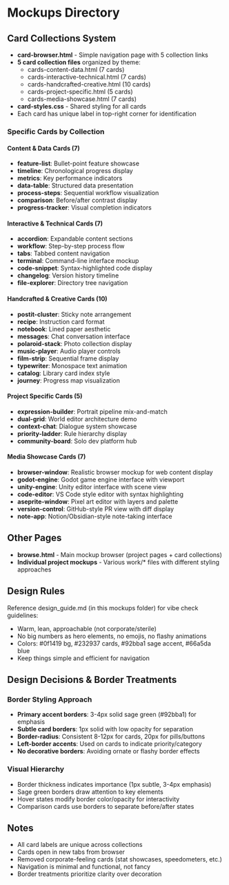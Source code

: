 # Mockups Directory

## Card Collections System
- **card-browser.html** - Simple navigation page with 5 collection links
- **5 card collection files** organized by theme:
  - cards-content-data.html (7 cards)
  - cards-interactive-technical.html (7 cards) 
  - cards-handcrafted-creative.html (10 cards)
  - cards-project-specific.html (5 cards)
  - cards-media-showcase.html (7 cards)
- **card-styles.css** - Shared styling for all cards
- Each card has unique label in top-right corner for identification

### Specific Cards by Collection

#### Content & Data Cards (7)
- **feature-list**: Bullet-point feature showcase
- **timeline**: Chronological progress display
- **metrics**: Key performance indicators
- **data-table**: Structured data presentation
- **process-steps**: Sequential workflow visualization
- **comparison**: Before/after contrast display
- **progress-tracker**: Visual completion indicators

#### Interactive & Technical Cards (7)
- **accordion**: Expandable content sections
- **workflow**: Step-by-step process flow
- **tabs**: Tabbed content navigation
- **terminal**: Command-line interface mockup
- **code-snippet**: Syntax-highlighted code display
- **changelog**: Version history timeline
- **file-explorer**: Directory tree navigation

#### Handcrafted & Creative Cards (10)
- **postit-cluster**: Sticky note arrangement
- **recipe**: Instruction card format
- **notebook**: Lined paper aesthetic
- **messages**: Chat conversation interface
- **polaroid-stack**: Photo collection display
- **music-player**: Audio player controls
- **film-strip**: Sequential frame display
- **typewriter**: Monospace text animation
- **catalog**: Library card index style
- **journey**: Progress map visualization

#### Project Specific Cards (5)
- **expression-builder**: Portrait pipeline mix-and-match
- **dual-grid**: World editor architecture demo
- **context-chat**: Dialogue system showcase
- **priority-ladder**: Rule hierarchy display
- **community-board**: Solo dev platform hub

#### Media Showcase Cards (7)
- **browser-window**: Realistic browser mockup for web content display
- **godot-engine**: Godot game engine interface with viewport
- **unity-engine**: Unity editor interface with scene view
- **code-editor**: VS Code style editor with syntax highlighting
- **aseprite-window**: Pixel art editor with layers and palette
- **version-control**: GitHub-style PR view with diff display
- **note-app**: Notion/Obsidian-style note-taking interface

## Other Pages
- **browse.html** - Main mockup browser (project pages + card collections)
- **Individual project mockups** - Various work/* files with different styling approaches

## Design Rules
Reference design_guide.md (in this mockups folder) for vibe check guidelines:
- Warm, lean, approachable (not corporate/sterile)
- No big numbers as hero elements, no emojis, no flashy animations
- Colors: #0f1419 bg, #232937 cards, #92bba1 sage accent, #66a5da blue
- Keep things simple and efficient for navigation

## Design Decisions & Border Treatments

### Border Styling Approach
- **Primary accent borders**: 3-4px solid sage green (#92bba1) for emphasis
- **Subtle card borders**: 1px solid with low opacity for separation
- **Border-radius**: Consistent 8-12px for cards, 20px for pills/buttons
- **Left-border accents**: Used on cards to indicate priority/category
- **No decorative borders**: Avoiding ornate or flashy border effects

### Visual Hierarchy
- Border thickness indicates importance (1px subtle, 3-4px emphasis)
- Sage green borders draw attention to key elements
- Hover states modify border color/opacity for interactivity
- Comparison cards use borders to separate before/after states

## Notes
- All card labels are unique across collections
- Cards open in new tabs from browser
- Removed corporate-feeling cards (stat showcases, speedometers, etc.)
- Navigation is minimal and functional, not fancy
- Border treatments prioritize clarity over decoration